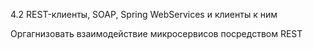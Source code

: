 4.2 REST-клиенты, SOAP, Spring WebServices и клиенты к ним

Оргагнизовать взаимодействие микросервисов посредством REST